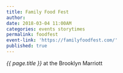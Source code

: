 ```yaml
---
title: Family Food Fest
author:
date: 2018-03-04 11:00AM
categories: events storytimes
permalink: foodfest
event-link: 'https://familyfoodfest.com/'
published: true
---
```

*{{ page.title }}* at the Brooklyn Marriott
